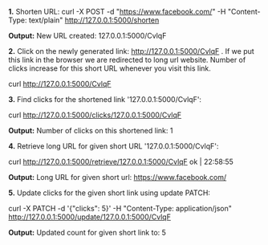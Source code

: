**1.** Shorten URL: curl -X POST -d "https://www.facebook.com/" -H "Content-Type: text/plain" http://127.0.0.1:5000/shorten

**Output:** New URL created: 127.0.0.1:5000/CvlqF

**2.** Click on the newly generated link: http://127.0.0.1:5000/CvlqF . If we put this link in the browser we are redirected to long url website. Number of clicks increase for this short URL whenever you visit this link.

curl http://127.0.0.1:5000/CvlqF                            

<!-- **Output:** <!DOCTYPE HTML PUBLIC "-//W3C//DTD HTML 3.2 Final//EN">
<title>Redirecting...</title>
<h1>Redirecting...</h1>
<p>You should be redirected automatically to target URL: <a href="https://www.facebook.com/">https://www.facebook.com/</a>. If not click the link. -->

**3.** Find clicks for the shortened link '127.0.0.1:5000/CvlqF': 

curl http://127.0.0.1:5000/clicks/127.0.0.1:5000/CvlqF       

**Output:** Number of clicks on this shortened link: 1

**4.** Retrieve long URL for given short URL '127.0.0.1:5000/CvlqF':

curl http://127.0.0.1:5000/retrieve/127.0.0.1:5000/CvlqF     ok | 22:58:55 

**Output:** Long URL for given short url: https://www.facebook.com/

**5.** Update clicks for the given short link using update PATCH:

curl -X PATCH -d '{"clicks": 5}' -H "Content-Type: application/json" http://127.0.0.1:5000/update/127.0.0.1:5000/CvlqF

**Output:** Updated count for given short link to: 5
